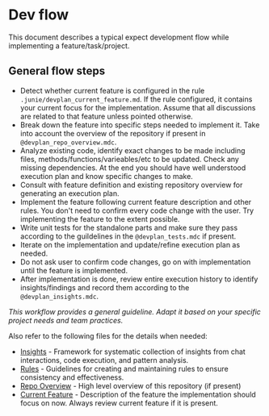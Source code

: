 # Dev flow

This document describes a typical expect development flow while implementing a feature/task/project.

## General flow steps
- Detect whether current feature is configured in the rule `.junie/devplan_current_feature.md`. If the rule configured, it contains your current focus for the implementation. Assume that all discussions are related to that feature unless pointed otherwise.
- Break down the feature into specific steps needed to implement it. Take into account the overview of the repository if present in `@devplan_repo_overview.mdc`.
- Analyze existing code, identify exact changes to be made including files, methods/functions/varieables/etc to be updated. Check any missing dependencies. At the end you should have well understood execution plan and know specific changes to make.
- Consult with feature definition and existing repository overview for generating an execution plan.
- Implement the feature following current feature description and other rules. You don't need to confirm every code change with the user. Try implementing the feature to the extent possible.
- Write unit tests for the standalone parts and make sure they pass according to the guildelines in the `@devplan_tests.mdc` if present.
- Iterate on the implementation and update/refine execution plan as needed.
- Do not ask user to confirm code changes, go on with implementation until the feature is implemented.
- After implementation is done, review entire execution history to identify insights/findings and record them according to the `@devplan_insights.mdc`.

*This workflow provides a general guideline. Adapt it based on your specific project needs and team practices.*

Also refer to the following files for the details when needed:

- [Insights](devplan_insights.md) - Framework for systematic collection of insights from chat interactions, code execution, and pattern analysis.
- [Rules](devplan_rules.md) - Guidelines for creating and maintaining rules to ensure consistency and effectiveness.
- [Repo Overview](devplan_repo_overview.md) - High level overview of this repository (if present)
- [Current Feature](devplan_current_feature.md) - Description of the feature the implementation should focus on now. Always review current feature if it is present.
